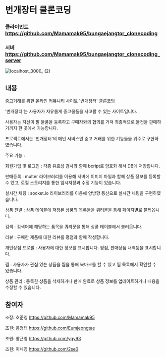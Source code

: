 # 번개장터 클론코딩
### 클라이언트 https://github.com/Mamamak95/bungaejangtor_clonecoding
### 서버 https://github.com/Mamamak95/bungaejangtor_clonecoding_server


![localhost_3000_ (2)](https://github.com/Mamamak95/bungaejangtor_clonecoding/assets/79183851/5a89776d-33c3-43ed-bc14-715b3e8318ba)

## 내용

중고거래를 위한 온라인 커뮤니티 사이트 '번개장터' 클론코딩



'번개장터'는 사용자가 자유롭게 중고물품을 사고팔 수 있는 사이트입니다.

사용자는 자신이 팔 물품을 등록하고 구매자와의 협의를 거쳐 최종적으로 물건을 판매하기까지 한 곳에서 가능합니다.

프로젝트에서는 '번개장터'의 메인 서비스인 중고 거래를 위한 기능들을 위주로 구현하였습니다.

주요 기능 :

회원가입 및 로그인 : 각종 유효성 검사와 함께 bcript로 암호화 해서 DB에 저장합니다.

판매등록 : multer 라이브러리를 이용해 서버에 이미지 파일과 함께 상품 정보를 등록할 수 있고, 로컬 스토리지를 통한 임시저장과 수정 기능이 있습니다.

실시간 채팅 : socket.io 라이브러리를 이용해 양방향 통신으로 실시간 채팅을 구현하였습니다. 

상품 진열 : 상품 테이블에 저장된 상품의 목록들을 쿼리문을 통해 페이지별로 불러옵니다.

검색 : 검색어에 해당하는 품목을 쿼리문을 통해 상품 테이블에서 불러옵니다.

리뷰 : 구매한 제품에 대한 리뷰를 평점과 함께 작성합니다.

개인상점 프로필 : 사용자에 대한 정보를 표시합니다. 평점, 판매상품 내역등을 표시합니다.

찜 : 사용자가 관심 있는 상품을 찜을 통해 북마크를 할 수 있고 찜 목록에서 확인할 수 있습니다.

상품 관리 : 등록한 상품을 삭제하거나 판매 완료로 상품 정보를 업데이트하거나 내용을 수정할 수 있습니다.




## 참여자
조장: 호준영 <https://github.com/Mamamak95>

조원: 음정태 <https://github.com/Eumjeongtae>

조원: 양근영 <https://github.com/ygy93>

조원: 이세영 <https://github.com/2se0>

